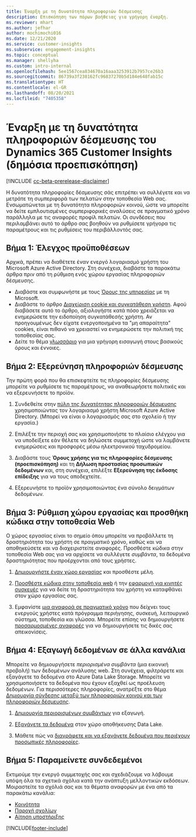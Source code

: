 ```yaml
---
title: Έναρξη με τη δυνατότητα πληροφοριών δέσμευσης
description: Επισκόπηση των πόρων βοήθειας για γρήγορη έναρξη.
ms.reviewer: mhart
ms.author: jefhar
author: mochimochi016
ms.date: 12/21/2020
ms.service: customer-insights
ms.subservice: engagement-insights
ms.topic: conceptual
ms.manager: shellyha
ms.custom: intro-internal
ms.openlocfilehash: 5ee1567cea834670a16aaa3253912b7957ce26b3
ms.sourcegitcommit: 86739a3f238162fc96837270b5d184e648fab15c
ms.translationtype: HT
ms.contentlocale: el-GR
ms.lasthandoff: 08/20/2021
ms.locfileid: "7405358"
---
```

# <a name="get-started-with-dynamics-365-customer-insights-engagement-insights-capability-public-preview"></a>Έναρξη με τη δυνατότητα πληροφοριών δέσμευσης του Dynamics 365 Customer Insights (δημόσια προεπισκόπηση)

[!INCLUDE [cc-beta-prerelease-disclaimer](includes/cc-beta-prerelease-disclaimer.md)]

Η δυνατότητα πληροφορίες δέσμευσης σάς επιτρέπει να συλλέγετε και να μετράτε τη συμπεριφορά των πελατών στην τοποθεσία Web σας. Ενσωματώνεται με τη δυνατότητα πληροφοριών κοινού, ώστε να μπορείτε να δείτε εμπλουτισμένες συμπεριφορικές αναλύσεις σε πραγματικό χρόνο παράλληλα με τις αναφορές προφίλ πελατών. Οι συνδέσεις που περιλαμβάνει αυτό το άρθρο σας βοηθούν να ρυθμίσετε γρήγορα τις παραμέτρους και τις ρυθμίσεις του περιβάλλοντός σας.

## <a name="step-1-review-prerequisites"></a>Βήμα 1: Έλεγχος προϋποθέσεων

Αρχικά, πρέπει να διαθέτετε έναν ενεργό λογαριασμό χρήστη του Microsoft Azure Active Directory. Στη συνέχεια, διαβάστε τα παρακάτω άρθρα πριν από τη ρύθμιση ενός χώρου εργασίας πληροφοριών δέσμευσης.

- Διαβάστε και συμφωνήστε με τους [Όρους της υπηρεσίας](terms-of-service.md) με τη Microsoft.  
- Διαβάστε το άρθρο [Διαχείριση cookie και συγκατάθεση χρήστη](user-consent-storage.md). Αφού διαβάσετε αυτό το άρθρο, αξιολογήστε κατά πόσο χρειάζεται να ενημερώσετε την ειδοποίηση συγκατάθεσής χρήστη. Αν προηγουμένως δεν είχατε ενεργοποιημένα τα "μη απαραίτητα" cookies, είναι πιθανό να χρειαστεί να ενημερώσετε την πολιτική της τοποθεσίας σας.
- Δείτε το θέμα [γλωσσάριο](glossary.md) για μια γρήγορη εισαγωγή στους βασικούς όρους και έννοιες.

## <a name="step-2-explore-engagement-insights"></a>Βήμα 2: Εξερεύνηση πληροφοριών δέσμευσης

Την πρώτη φορά που θα επισκεφτείτε τις πληροφορίες δέσμευσης μπορείτε να ρυθμίσετε τις παραμέτρους, να αναθεωρήσετε πολιτικές και να εξερευνήσετε το προϊόν.

1. Συνδεθείτε στην [πύλη της δυνατότητας πληροφοριών δέσμευσης](https://pi.dynamics.com) χρησιμοποιώντας τον λογαριασμό χρήστη Microsoft Azure Active Directory. (Μπορεί να είναι ο λογαριασμός σας στο σχολείο ή την εργασία.)

1. Επιλέξτε την περιοχή σας και χρησιμοποιήστε το πλαίσιο ελέγχου για να υποδείξετε εάν θέλετε να δηλώσετε συμμετοχή ώστε να λαμβάνετε ενημερώσεις και προσφορές μέσω ηλεκτρονικού ταχυδρομείου.

1. Διαβάστε τους **Όρους χρήσης για τις πληροφορίες δέσμευσης (προεπισκόπηση)** και τη **Δήλωση προστασίας προσωπικών δεδομένων** και, στη συνέχεια, επιλέξτε **Εξερεύνηση της έκδοσης επίδειξης** για να τους αποδεχτείτε.

1. Εξερευνήστε το προϊόν χρησιμοποιώντας ένα σύνολο δειγμάτων δεδομένων.

##  <a name="step-3-set-up-a-workspace-and-add-code-to-your-website"></a>Βήμα 3: Ρύθμιση χώρου εργασίας και προσθήκη κώδικα στην τοποθεσία Web

Ο χώρος εργασίας είναι το σημείο όπου μπορείτε να προβάλλετε τη δραστηριότητα του χρήστη σε πραγματικό χρόνο, καθώς και να αποθηκεύσετε και να διαχειριστείτε αναφορές. Προσθέστε κώδικα στην τοποθεσία Web σας για να αρχίσετε να συλλέγετε *συμβάντα*, τα δεδομένα δραστηριότητας που προέρχονται από τους χρήστες.

1. [Δημιουργήστε έναν χώρο εργασίας](create-workspace.md) και προσθέστε μέλη.

1. [Προσθέστε κώδικα στην τοποθεσία web](instrument-website.md) ή την [εφαρμογή για κινητές συσκευές](developer-resources.md#capture-events-from-mobile-apps) για να δείτε τη δραστηριότητα του χρήστη να καταφθάνει στον χώρο εργασίας σας.

1. Εμφανίστε [μια αναφορά σε πραγματικό χρόνο](view-reports.md) που δείχνει τους ενεργούς χρήστες κατά πρόγραμμα περιήγησης, συσκευή, λειτουργικό σύστημα, τοποθεσία και γλώσσα. Μπορείτε επίσης να δημιουργήσετε [προσαρμοσμένες αναφορές](custom-reports.md) για να δημιουργήσετε τις δικές σας απεικονίσεις.
    
## <a name="step-4-export-data-to-other-channels"></a>Βήμα 4: Εξαγωγή δεδομένων σε άλλα κανάλια

Μπορείτε να δημιουργήσετε *περιορισμένα συμβάντα* (μια εικονική προβολή) των δεδομένων ανάλυσης web. Στη συνέχεια, φιλτράρετε και εξαγάγετε τα δεδομένα στο Azure Data Lake Storage. Μπορείτε να χρησιμοποιήσετε τα δεδομένα που έχουν εξαχθεί ως προέλευση δεδομένων. Για περισσότερες πληροφορίες, ανατρέξτε στο θέμα [Δημιουργία σύνδεσης μεταξύ των πληροφοριών κοινού και των πληροφοριών δέσμευσης](integrate-audience-insights-engagement-insights.md).

1. [Δημιουργία περιορισμένων συμβάντων](refined-events.md) για εξαγωγή.

1. [Εξαγάγετε τα δεδομένα](export-events.md) στον χώρο αποθήκευσης Data Lake.

1. Μάθετε πώς να [διαγράφετε και να εξαγάγετε δεδομένα που περιέχουν προσωπικές πληροφορίες](delete-export-personal-data.md).
 
## <a name="step-5-stay-connected"></a>Βήμα 5: Παραμείνετε συνδεδεμένοι

Εκτιμούμε την ενεργό συμμετοχής σας και σχεδιάζουμε να λάβουμε υπόψη όλα τα σχετικά σχόλια κατά την ανάπτυξη μελλοντικών εκδόσεων. Μοιραστείτε τα σχόλιά σας και τα θέματα αναφορών με ένα από τα παρακάτω κανάλια:
- [Κοινότητα](https://go.microsoft.com/fwlink/?linkid=2141648)
- [Παροχή σχολίων](https://go.microsoft.com/fwlink/?linkid=2143222)
- [Αίτηση υποστήριξης](https://go.microsoft.com/fwlink/?linkid=2145734) 


[!INCLUDE[footer-include](../includes/footer-banner.md)]
